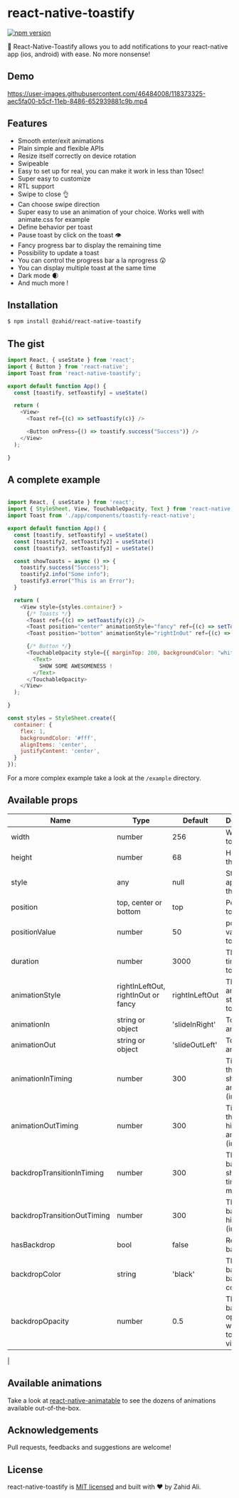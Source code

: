 # react-native-toastify

[![npm version](https://badge.fury.io/js/react-native-toastify.svg)](https://badge.fury.io/js/react-native-toastify)


🎉 React-Native-Toastify allows you to add notifications to your react-native app (ios, android) with ease. No more nonsense!

## Demo

https://user-images.githubusercontent.com/46484008/118373325-aec5fa00-b5cf-11eb-8486-652939881c9b.mp4


## Features

- Smooth enter/exit animations
- Plain simple and flexible APIs
- Resize itself correctly on device rotation
- Swipeable
- Easy to set up for real, you can make it work in less than 10sec!
- Super easy to customize
- RTL support
- Swipe to close 👌
- Can choose swipe direction
- Super easy to use an animation of your choice. Works well with animate.css for example
- Define behavior per toast
- Pause toast by click on the toast 👁
- Fancy progress bar to display the remaining time
- Possibility to update a toast
- You can control the progress bar a la nprogress 😲
- You can display multiple toast at the same time
- Dark mode 🌒
- And much more !

## Installation
```sh
$ npm install @zahid/react-native-toastify
```
## The gist

```javascript
import React, { useState } from 'react';
import { Button } from 'react-native';
import Toast from 'react-native-toastify';

export default function App() {
  const [toastify, setToastify] = useState()

  return (
    <View>
      <Toast ref={(c) => setToastify(c)} />

      <Button onPress={() => toastify.success("Success")} />
    </View>
  );

}

```

## A complete example

```javascript

import React, { useState } from 'react';
import { StyleSheet, View, TouchableOpacity, Text } from 'react-native';
import Toast from './app/components/toastify-react-native';

export default function App() {
  const [toastify, setToastify] = useState()
  const [toastify2, setToastify2] = useState()
  const [toastify3, setToastify3] = useState()

  const showToasts = async () => {
    toastify.success("Success");
    toastify2.info("Some info");
    toastify3.error("This is an Error");
  }

  return (
    <View style={styles.container} >
      {/* Toasts */}
      <Toast ref={(c) => setToastify(c)} />
      <Toast position="center" animationStyle="fancy" ref={(c) => setToastify2(c)} />
      <Toast position="bottom" animationStyle="rightInOut" ref={(c) => setToastify3(c)} />

      {/* Button */}
      <TouchableOpacity style={{ marginTop: 200, backgroundColor: "white", borderColor: "green", borderWidth: 2, padding: 10 }} onPress={() => showToasts()} >
        <Text>
          SHOW SOME AWESOMENESS !
        </Text>
      </TouchableOpacity>
    </View>
  );

}

const styles = StyleSheet.create({
  container: {
    flex: 1,
    backgroundColor: '#fff',
    alignItems: 'center',
    justifyContent: 'center',
  }
});

```

For a more complex example take a look at the `/example` directory.

## Available props

| Name                           | Type             | Default                        | Description                                                                                                                                |
| ------------------------------ | ---------------- | ------------------------------ | ------------------------------------------------------------------------------------------------------------------------------------------ |
| width                    | number             | 256                           | Width of toast                          |
| height                    | number             | 68                           | Height of the toast                                                                                                                        |
| style                  | any           | null                        | Style applied to the toast                                                                                                              |
| position                | top, center or bottom           | top                           | Position of toast                                                                                             |
| positionValue     | number           | 50                            | position value of toast                                                                                                           |
| duration    | number           | 3000                            | The display time of toast.                                                                                                           |
| animationStyle                 | rightInLeftOut, rightInOut or fancy             | rightInLeftOut                           | The animation style of toast                                                                                                                |
| animationIn                       | string or object             | 'slideInRight'                   | Toast show animation                                                                                                                          |
| animationOut                   | string or object           | 'slideOutLeft'                           | Toast hide animation                                                                         |
| animationInTiming                    | number           | 300                           | Timing for the Toast show animation (in ms)                                                                          |
| animationOutTiming                      | number             | 300                   | Timing for the toast hide animation (in ms)                                                                                                                            |
| backdropTransitionInTiming              | number             | 300                     | The backdrop show timing (in ms)                                                                                             |
| backdropTransitionOutTiming                | number             | 300                     | The backdrop hide timing (in ms)                                                                                                        |
| hasBackdrop                | bool             | false                     | Render the backdrop                                                                                              |
| backdropColor                    | string             | 'black'                     | The backdrop background color                                                                                                 |
| backdropOpacity                | number             | 0.5                     | The backdrop opacity when the toast is visible                                                                                              |
| 

## Available animations

Take a look at [react-native-animatable](https://github.com/oblador/react-native-animatable) to see the dozens of animations available out-of-the-box.
## Acknowledgements
Pull requests, feedbacks and suggestions are welcome!

## License

react-native-toastify is [MIT licensed](https://github.com/zahidalidev/react-native-toastify/blob/master/LICENSE) and built with :heart: by Zahid Ali.
